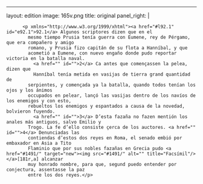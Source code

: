 <?xml version="1.0" encoding="UTF-8"?>
---
layout: edition
image: 165v.png 
title: original 
panel_right: |  
            
          <p xmlns="http://www.w3.org/1999/xhtml"><a href="#l92.1" id="e92.1">92.1</a> Algunos scriptores dizen que en el
            mesmo tiempo Prusia tenía guerra con Eumene, rey de Pérgamo, que era compañero y amigo
            romano, y Prusia fizo capitán de su flota a Hanníbal, y que
            acometió a Eumene, con nuevo engaño donde pudo reportar victoria en la batalla naval.
              <a href="" id="">2</a> Ca antes que començassen la pelea, dizen que
              Hanníbal tenía metida en vasijas de tierra grand quantidad de
            serpientes, y començada ya la batalla, quando todos tenían los ojos y los ánimos
            occupados en pelear, lançó las vasijas dentro de los navíos de los enemigos y con esto,
            rebueltos los enemigos y espantados a causa de la novedad, bolvieron fuyendo.
              <a href="" id="">3</a> D’esta fazaña no fazen mentión los anales más antiguos, salvo Emilio y
            Trogo. La fe d’ello consiste çerca de los auctores. <a href="" id="">4</a> Denunciadas las
            contiendas d’estos dos reyes en Roma, el senado embió por embaxador en Asia a Tito
            Flaminio que por sus nobles fazañas en Grecia pudo <a href="#1491/" target="new"><img src="#1491/" alt="" title="Facsímil"/></a>[181r,a] alcanzar
            muy honrado nombre, para que, segund puedo entender por conjectura, assentasse la paz
            entre los dos reyes.</p>
        